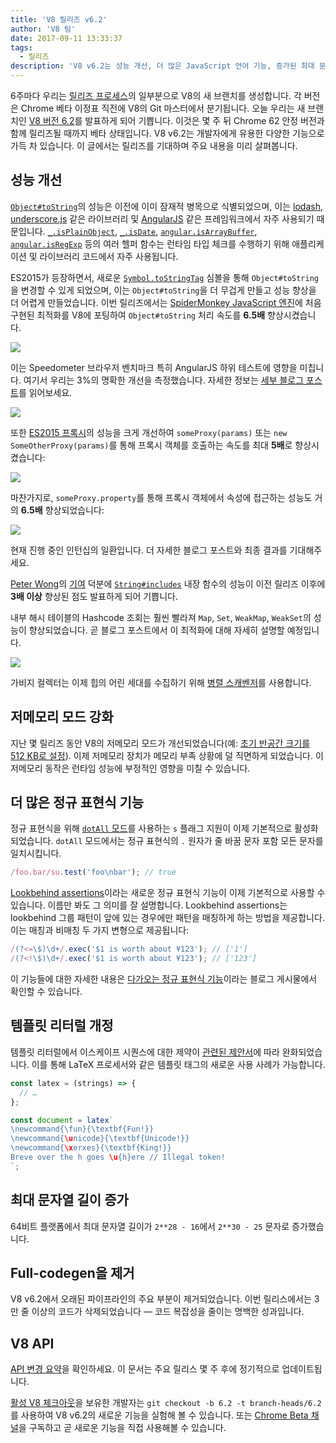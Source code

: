 ```yaml
---
title: 'V8 릴리즈 v6.2'
author: 'V8 팀'
date: 2017-09-11 13:33:37
tags:
  - 릴리즈
description: 'V8 v6.2는 성능 개선, 더 많은 JavaScript 언어 기능, 증가된 최대 문자열 길이 등을 포함합니다.'
---
```

6주마다 우리는 [릴리즈 프로세스](/docs/release-process)의 일부분으로 V8의 새 브랜치를 생성합니다. 각 버전은 Chrome 베타 이정표 직전에 V8의 Git 마스터에서 분기됩니다. 오늘 우리는 새 브랜치인 [V8 버전 6.2](https://chromium.googlesource.com/v8/v8.git/+log/branch-heads/6.2)를 발표하게 되어 기쁩니다. 이것은 몇 주 뒤 Chrome 62 안정 버전과 함께 릴리즈될 때까지 베타 상태입니다. V8 v6.2는 개발자에게 유용한 다양한 기능으로 가득 차 있습니다. 이 글에서는 릴리즈를 기대하며 주요 내용을 미리 살펴봅니다.

<!--truncate-->
## 성능 개선

[`Object#toString`](https://developer.mozilla.org/en-US/docs/Web/JavaScript/Reference/Global_Objects/Object/toString)의 성능은 이전에 이미 잠재적 병목으로 식별되었으며, 이는 [lodash](https://lodash.com/), [underscore.js](http://underscorejs.org/) 같은 라이브러리 및 [AngularJS](https://angularjs.org/) 같은 프레임워크에서 자주 사용되기 때문입니다. [`_.isPlainObject`](https://github.com/lodash/lodash/blob/6cb3460fcefe66cb96e55b82c6febd2153c992cc/isPlainObject.js#L13-L50), [`_.isDate`](https://github.com/lodash/lodash/blob/6cb3460fcefe66cb96e55b82c6febd2153c992cc/isDate.js#L8-L25), [`angular.isArrayBuffer`](https://github.com/angular/angular.js/blob/464dde8bd12d9be8503678ac5752945661e006a5/src/Angular.js#L739-L741), [`angular.isRegExp`](https://github.com/angular/angular.js/blob/464dde8bd12d9be8503678ac5752945661e006a5/src/Angular.js#L680-L689) 등의 여러 헬퍼 함수는 런타임 타입 체크를 수행하기 위해 애플리케이션 및 라이브러리 코드에서 자주 사용됩니다.

ES2015가 등장하면서, 새로운 [`Symbol.toStringTag`](https://developer.mozilla.org/en-US/docs/Web/JavaScript/Reference/Global_Objects/Symbol/toStringTag) 심볼을 통해 `Object#toString`을 변경할 수 있게 되었으며, 이는 `Object#toString`을 더 무겁게 만들고 성능 향상을 더 어렵게 만들었습니다. 이번 릴리즈에서는 [SpiderMonkey JavaScript 엔진](https://bugzilla.mozilla.org/show_bug.cgi?id=1369042#c0)에 처음 구현된 최적화를 V8에 포팅하여 `Object#toString` 처리 속도를 **6.5배** 향상시켰습니다.

![](/_img/v8-release-62/perf.svg)

이는 Speedometer 브라우저 벤치마크 특히 AngularJS 하위 테스트에 영향을 미칩니다. 여기서 우리는 3%의 명확한 개선을 측정했습니다. 자세한 정보는 [세부 블로그 포스트](https://ponyfoo.com/articles/investigating-performance-object-prototype-to-string-es2015)를 읽어보세요.

![](/_img/v8-release-62/speedometer.svg)

또한 [ES2015 프록시](https://developer.mozilla.org/en-US/docs/Web/JavaScript/Reference/Global_Objects/Proxy)의 성능을 크게 개선하여 `someProxy(params)` 또는 `new SomeOtherProxy(params)`를 통해 프록시 객체를 호출하는 속도를 최대 **5배**로 향상시켰습니다:

![](/_img/v8-release-62/proxy-call-construct.svg)

마찬가지로, `someProxy.property`를 통해 프록시 객체에서 속성에 접근하는 성능도 거의 **6.5배** 향상되었습니다:

![](/_img/v8-release-62/proxy-property.svg)

현재 진행 중인 인턴십의 일환입니다. 더 자세한 블로그 포스트와 최종 결과를 기대해주세요.

[Peter Wong](https://twitter.com/peterwmwong)의 [기여](https://chromium-review.googlesource.com/c/v8/v8/+/620150) 덕분에 [`String#includes`](https://developer.mozilla.org/en-US/docs/Web/JavaScript/Reference/Global_Objects/String/includes) 내장 함수의 성능이 이전 릴리즈 이후에 **3배 이상** 향상된 점도 발표하게 되어 기쁩니다.

내부 해시 테이블의 Hashcode 조회는 훨씬 빨라져 `Map`, `Set`, `WeakMap`, `WeakSet`의 성능이 향상되었습니다. 곧 블로그 포스트에서 이 최적화에 대해 자세히 설명할 예정입니다.

![](/_img/v8-release-62/hashcode-lookups.png)

가비지 컬렉터는 이제 힙의 어린 세대를 수집하기 위해 [병렬 스캐벤저](https://bugs.chromium.org/p/chromium/issues/detail?id=738865)를 사용합니다.

## 저메모리 모드 강화

지난 몇 릴리즈 동안 V8의 저메모리 모드가 개선되었습니다(예: [초기 반공간 크기를 512 KB로 설정](https://chromium-review.googlesource.com/c/v8/v8/+/594387)). 이제 저메모리 장치가 메모리 부족 상황에 덜 직면하게 되었습니다. 이 저메모리 동작은 런타임 성능에 부정적인 영향을 미칠 수 있습니다.

## 더 많은 정규 표현식 기능

정규 표현식을 위해 [`dotAll` 모드](https://github.com/tc39/proposal-regexp-dotall-flag)를 사용하는 `s` 플래그 지원이 이제 기본적으로 활성화되었습니다. `dotAll` 모드에서는 정규 표현식의 `.` 원자가 줄 바꿈 문자 포함 모든 문자를 일치시킵니다.

```js
/foo.bar/su.test('foo\nbar'); // true
```

[Lookbehind assertions](https://github.com/tc39/proposal-regexp-lookbehind)이라는 새로운 정규 표현식 기능이 이제 기본적으로 사용할 수 있습니다. 이름만 봐도 그 의미를 잘 설명합니다. Lookbehind assertions는 lookbehind 그룹 패턴이 앞에 있는 경우에만 패턴을 매칭하게 하는 방법을 제공합니다. 이는 매칭과 비매칭 두 가지 변형으로 제공됩니다:

```js
/(?<=\$)\d+/.exec('$1 is worth about ¥123'); // ['1']
/(?<!\$)\d+/.exec('$1 is worth about ¥123'); // ['123']
```

이 기능들에 대한 자세한 내용은 [다가오는 정규 표현식 기능](https://developers.google.com/web/updates/2017/07/upcoming-regexp-features)이라는 블로그 게시물에서 확인할 수 있습니다.

## 템플릿 리터럴 개정

템플릿 리터럴에서 이스케이프 시퀀스에 대한 제약이 [관련된 제안서](https://tc39.es/proposal-template-literal-revision/)에 따라 완화되었습니다. 이를 통해 LaTeX 프로세서와 같은 템플릿 태그의 새로운 사용 사례가 가능합니다.

```js
const latex = (strings) => {
  // …
};

const document = latex`
\newcommand{\fun}{\textbf{Fun!}}
\newcommand{\unicode}{\textbf{Unicode!}}
\newcommand{\xerxes}{\textbf{King!}}
Breve over the h goes \u{h}ere // Illegal token!
`;
```

## 최대 문자열 길이 증가

64비트 플랫폼에서 최대 문자열 길이가 `2**28 - 16`에서 `2**30 - 25` 문자로 증가했습니다.

## Full-codegen을 제거

V8 v6.2에서 오래된 파이프라인의 주요 부분이 제거되었습니다. 이번 릴리스에서는 3만 줄 이상의 코드가 삭제되었습니다 — 코드 복잡성을 줄이는 명백한 성과입니다.

## V8 API

[API 변경 요약](https://docs.google.com/document/d/1g8JFi8T_oAE_7uAri7Njtig7fKaPDfotU6huOa1alds/edit)을 확인하세요. 이 문서는 주요 릴리스 몇 주 후에 정기적으로 업데이트됩니다.

[활성 V8 체크아웃](/docs/source-code#using-git)을 보유한 개발자는 `git checkout -b 6.2 -t branch-heads/6.2`를 사용하여 V8 v6.2의 새로운 기능을 실험해 볼 수 있습니다. 또는 [Chrome Beta 채널](https://www.google.com/chrome/browser/beta.html)을 구독하고 곧 새로운 기능을 직접 사용해볼 수 있습니다.
